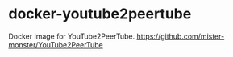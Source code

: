 # docker-youtube2peertube
Docker image for YouTube2PeerTube. https://github.com/mister-monster/YouTube2PeerTube
